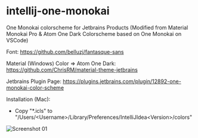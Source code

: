 # intellij-one-monokai
One Monokai colorscheme for Jetbrains Products (Modified from Material Monokai Pro &amp; Atom One Dark Colorscheme based on One Monokai on VSCode)

Font: https://github.com/belluzj/fantasque-sans

Material (Windows) Color => Atom One Dark: https://github.com/ChrisRM/material-theme-jetbrains

Jetbrains Plugin Page: https://plugins.jetbrains.com/plugin/12892-one-monokai-color-scheme

Installation (Mac):
- Copy "*.icls" to "/Users/\<Username\>/Library/Preferences/IntelliJIdea\<Version\>/colors"

![Screenshot 01](https://plugins.jetbrains.com/files/12892/screenshot_20163.png)
